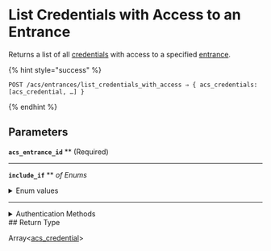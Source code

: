 # List Credentials with Access to an Entrance

Returns a list of all [credentials](../../../capability-guides/access-systems/managing-credentials.md) with access to a specified [entrance](../../../capability-guides/access-systems/retrieving-entrance-details.md).

{% hint style="success" %}
```
POST /acs/entrances/list_credentials_with_access ⇒ { acs_credentials: [acs_credential, …] }
```
{% endhint %}

## Parameters

**`acs_entrance_id`** **
 (Required)

---

**`include_if`** ** *of Enums*

<details>

<summary>Enum values</summary>

Possible enum values:
- `visionline_metadata.is_valid`
</details>

---


<details>

<summary>Authentication Methods</summary>

- API key
- Client session token
- Personal access token
  <br>Must also include the `seam-workspace` header in the request.
</details>
## Return Type

Array<[acs\_credential](./)>
